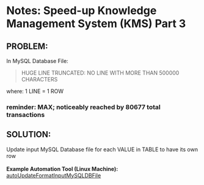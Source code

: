 # Notes: Speed-up Knowledge Management System (KMS) Part 3
## PROBLEM:
In MySQL Database File: <br/>

> HUGE LINE TRUNCATED: NO LINE WITH MORE THAN 500000 CHARACTERS

where: 1 LINE = 1 ROW 

### reminder: MAX; noticeably reached by 80677 total transactions

## SOLUTION:
Update input MySQL Database file for each VALUE in TABLE to have its own row<br/>
<br/>
<b>Example Automation Tool (Linux Machine):</b> [autoUpdateFormatInputMySQLDBFile](https://github.com/usbong/KMS/tree/master/DB/add-on%20software)

